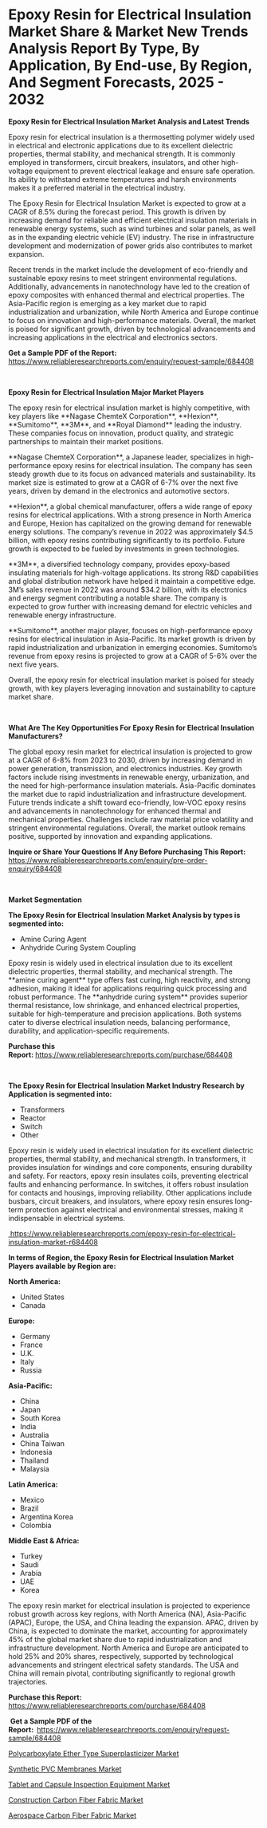 <p><h1>Epoxy Resin for Electrical Insulation Market Share & Market New Trends Analysis Report By Type, By Application, By End-use, By Region, And Segment Forecasts, 2025 - 2032</h1></p><p><strong>Epoxy Resin for Electrical Insulation Market Analysis and Latest Trends</strong></p>
<p><p>Epoxy resin for electrical insulation is a thermosetting polymer widely used in electrical and electronic applications due to its excellent dielectric properties, thermal stability, and mechanical strength. It is commonly employed in transformers, circuit breakers, insulators, and other high-voltage equipment to prevent electrical leakage and ensure safe operation. Its ability to withstand extreme temperatures and harsh environments makes it a preferred material in the electrical industry.</p><p>The Epoxy Resin for Electrical Insulation Market is expected to grow at a CAGR of 8.5% during the forecast period. This growth is driven by increasing demand for reliable and efficient electrical insulation materials in renewable energy systems, such as wind turbines and solar panels, as well as in the expanding electric vehicle (EV) industry. The rise in infrastructure development and modernization of power grids also contributes to market expansion.</p><p>Recent trends in the market include the development of eco-friendly and sustainable epoxy resins to meet stringent environmental regulations. Additionally, advancements in nanotechnology have led to the creation of epoxy composites with enhanced thermal and electrical properties. The Asia-Pacific region is emerging as a key market due to rapid industrialization and urbanization, while North America and Europe continue to focus on innovation and high-performance materials. Overall, the market is poised for significant growth, driven by technological advancements and increasing applications in the electrical and electronics sectors.</p></p>
<p><strong>Get a Sample PDF of the Report:&nbsp;</strong> <a href="https://www.reliableresearchreports.com/enquiry/request-sample/684408?utm_campaign=31&utm_medium=2&utm_source=Github&utm_content=ia&utm_term=20012025&utm_id=epoxy-resin-for-electrical-insulation">https://www.reliableresearchreports.com/enquiry/request-sample/684408</a></p>
<p>&nbsp;</p>
<p><strong>Epoxy Resin for Electrical Insulation Major Market Players</strong></p>
<p><p>The epoxy resin for electrical insulation market is highly competitive, with key players like **Nagase ChemteX Corporation**, **Hexion**, **Sumitomo**, **3M**, and **Royal Diamond** leading the industry. These companies focus on innovation, product quality, and strategic partnerships to maintain their market positions.</p><p>**Nagase ChemteX Corporation**, a Japanese leader, specializes in high-performance epoxy resins for electrical insulation. The company has seen steady growth due to its focus on advanced materials and sustainability. Its market size is estimated to grow at a CAGR of 6-7% over the next five years, driven by demand in the electronics and automotive sectors.</p><p>**Hexion**, a global chemical manufacturer, offers a wide range of epoxy resins for electrical applications. With a strong presence in North America and Europe, Hexion has capitalized on the growing demand for renewable energy solutions. The company’s revenue in 2022 was approximately $4.5 billion, with epoxy resins contributing significantly to its portfolio. Future growth is expected to be fueled by investments in green technologies.</p><p>**3M**, a diversified technology company, provides epoxy-based insulating materials for high-voltage applications. Its strong R&D capabilities and global distribution network have helped it maintain a competitive edge. 3M’s sales revenue in 2022 was around $34.2 billion, with its electronics and energy segment contributing a notable share. The company is expected to grow further with increasing demand for electric vehicles and renewable energy infrastructure.</p><p>**Sumitomo**, another major player, focuses on high-performance epoxy resins for electrical insulation in Asia-Pacific. Its market growth is driven by rapid industrialization and urbanization in emerging economies. Sumitomo’s revenue from epoxy resins is projected to grow at a CAGR of 5-6% over the next five years.</p><p>Overall, the epoxy resin for electrical insulation market is poised for steady growth, with key players leveraging innovation and sustainability to capture market share.</p></p>
<p>&nbsp;</p>
<p><strong>What Are The Key Opportunities For Epoxy Resin for Electrical Insulation Manufacturers?</strong></p>
<p><p>The global epoxy resin market for electrical insulation is projected to grow at a CAGR of 6-8% from 2023 to 2030, driven by increasing demand in power generation, transmission, and electronics industries. Key growth factors include rising investments in renewable energy, urbanization, and the need for high-performance insulation materials. Asia-Pacific dominates the market due to rapid industrialization and infrastructure development. Future trends indicate a shift toward eco-friendly, low-VOC epoxy resins and advancements in nanotechnology for enhanced thermal and mechanical properties. Challenges include raw material price volatility and stringent environmental regulations. Overall, the market outlook remains positive, supported by innovation and expanding applications.</p></p>
<p><strong>Inquire or Share Your Questions If Any Before Purchasing This Report:</strong> <a href="https://www.reliableresearchreports.com/enquiry/pre-order-enquiry/684408?utm_campaign=31&utm_medium=2&utm_source=Github&utm_content=ia&utm_term=20012025&utm_id=epoxy-resin-for-electrical-insulation">https://www.reliableresearchreports.com/enquiry/pre-order-enquiry/684408</a></p>
<p>&nbsp;</p>
<p><strong>Market Segmentation</strong></p>
<p><strong>The Epoxy Resin for Electrical Insulation Market Analysis by types is segmented into:</strong></p>
<p><ul><li>Amine Curing Agent</li><li>Anhydride Curing System Coupling</li></ul></p>
<p><p>Epoxy resin is widely used in electrical insulation due to its excellent dielectric properties, thermal stability, and mechanical strength. The **amine curing agent** type offers fast curing, high reactivity, and strong adhesion, making it ideal for applications requiring quick processing and robust performance. The **anhydride curing system** provides superior thermal resistance, low shrinkage, and enhanced electrical properties, suitable for high-temperature and precision applications. Both systems cater to diverse electrical insulation needs, balancing performance, durability, and application-specific requirements.</p></p>
<p><strong>Purchase this Report:&nbsp;</strong><a href="https://www.reliableresearchreports.com/purchase/684408?utm_campaign=31&utm_medium=2&utm_source=Github&utm_content=ia&utm_term=20012025&utm_id=epoxy-resin-for-electrical-insulation">https://www.reliableresearchreports.com/purchase/684408</a></p>
<p>&nbsp;</p>
<p><strong>The Epoxy Resin for Electrical Insulation Market Industry Research by Application is segmented into:</strong></p>
<p><ul><li>Transformers</li><li>Reactor</li><li>Switch</li><li>Other</li></ul></p>
<p><p>Epoxy resin is widely used in electrical insulation for its excellent dielectric properties, thermal stability, and mechanical strength. In transformers, it provides insulation for windings and core components, ensuring durability and safety. For reactors, epoxy resin insulates coils, preventing electrical faults and enhancing performance. In switches, it offers robust insulation for contacts and housings, improving reliability. Other applications include busbars, circuit breakers, and insulators, where epoxy resin ensures long-term protection against electrical and environmental stresses, making it indispensable in electrical systems.</p></p>
<p><a href="https://www.reliableresearchreports.com/epoxy-resin-for-electrical-insulation-market-r684408?utm_campaign=31&utm_medium=2&utm_source=Github&utm_content=ia&utm_term=20012025&utm_id=epoxy-resin-for-electrical-insulation">&nbsp;https://www.reliableresearchreports.com/epoxy-resin-for-electrical-insulation-market-r684408</a></p>
<p><strong>In terms of Region, the Epoxy Resin for Electrical Insulation Market Players available by Region are:</strong></p>
<p>
    <p> <strong> North America: </strong>
        <ul>
            <li>United States</li>
            <li>Canada</li>
        </ul>
        </p> 
    <p> <strong> Europe: </strong>
        <ul>
            <li>Germany</li>
            <li>France</li>
            <li>U.K.</li>
            <li>Italy</li>
            <li>Russia</li>
        </ul>
        </p> 
    <p> <strong> Asia-Pacific: </strong>
        <ul>
            <li>China</li>
            <li>Japan</li>
            <li>South Korea</li>
            <li>India</li>
            <li>Australia</li>
            <li>China Taiwan</li>
            <li>Indonesia</li>
            <li>Thailand</li>
            <li>Malaysia</li>
        </ul>
        </p> 
    <p> <strong> Latin America: </strong>
        <ul>
            <li>Mexico</li>
            <li>Brazil</li>
            <li>Argentina Korea</li>
            <li>Colombia</li>
        </ul>
        </p> 
    <p> <strong> Middle East & Africa: </strong>
        <ul>
            <li>Turkey</li>
            <li>Saudi</li>
            <li>Arabia</li>
            <li>UAE</li>
            <li>Korea</li>
        </ul>
    </p>
    </p>
<p><p>The epoxy resin market for electrical insulation is projected to experience robust growth across key regions, with North America (NA), Asia-Pacific (APAC), Europe, the USA, and China leading the expansion. APAC, driven by China, is expected to dominate the market, accounting for approximately 45% of the global market share due to rapid industrialization and infrastructure development. North America and Europe are anticipated to hold 25% and 20% shares, respectively, supported by technological advancements and stringent electrical safety standards. The USA and China will remain pivotal, contributing significantly to regional growth trajectories.</p></p>
<p><strong>Purchase this Report: </strong><a href="https://www.reliableresearchreports.com/purchase/684408?utm_campaign=31&utm_medium=2&utm_source=Github&utm_content=ia&utm_term=20012025&utm_id=epoxy-resin-for-electrical-insulation">https://www.reliableresearchreports.com/purchase/684408</a></p>
<p>&nbsp;<strong>Get a Sample PDF of the Report:&nbsp;&nbsp;</strong><a href="https://www.reliableresearchreports.com/enquiry/request-sample/684408?utm_campaign=31&utm_medium=2&utm_source=Github&utm_content=ia&utm_term=20012025&utm_id=epoxy-resin-for-electrical-insulation">https://www.reliableresearchreports.com/enquiry/request-sample/684408</a></p>
<p><strong></strong></p>
<p><p><a href="https://github.com/skerretflossie9297/Market-Research-Report-List-1/blob/main/polycarboxylate-ether-type-superplasticizer-market.md?utm_campaign=31&utm_medium=2&utm_source=Github&utm_content=ia&utm_term=20012025&utm_id=epoxy-resin-for-electrical-insulation">Polycarboxylate Ether Type Superplasticizer Market</a></p><p><a href="https://github.com/alberthagorsuch/Market-Research-Report-List-1/blob/main/synthetic-pvc-membranes-market.md?utm_campaign=31&utm_medium=2&utm_source=Github&utm_content=ia&utm_term=20012025&utm_id=epoxy-resin-for-electrical-insulation">Synthetic PVC Membranes Market</a></p><p><a href="https://github.com/shondapmbau/Market-Research-Report-List-1/blob/main/tablet-and-capsule-inspection-equipment-market.md?utm_campaign=31&utm_medium=2&utm_source=Github&utm_content=ia&utm_term=20012025&utm_id=epoxy-resin-for-electrical-insulation">Tablet and Capsule Inspection Equipment Market</a></p><p><a href="https://github.com/MonroeBullock54/Market-Research-Report-List-1/blob/main/construction-carbon-fiber-fabric-market.md?utm_campaign=31&utm_medium=2&utm_source=Github&utm_content=ia&utm_term=20012025&utm_id=epoxy-resin-for-electrical-insulation">Construction Carbon Fiber Fabric Market</a></p><p><a href="https://github.com/juniordelafrance/Market-Research-Report-List-5/blob/main/aerospace-carbon-fiber-fabric-market.md?utm_campaign=31&utm_medium=2&utm_source=Github&utm_content=ia&utm_term=20012025&utm_id=epoxy-resin-for-electrical-insulation">Aerospace Carbon Fiber Fabric Market</a></p></p>